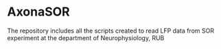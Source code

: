 # AxonaSOR
The repository includes all the scripts created to read LFP data from SOR experiment at the department of Neurophysiology, RUB
